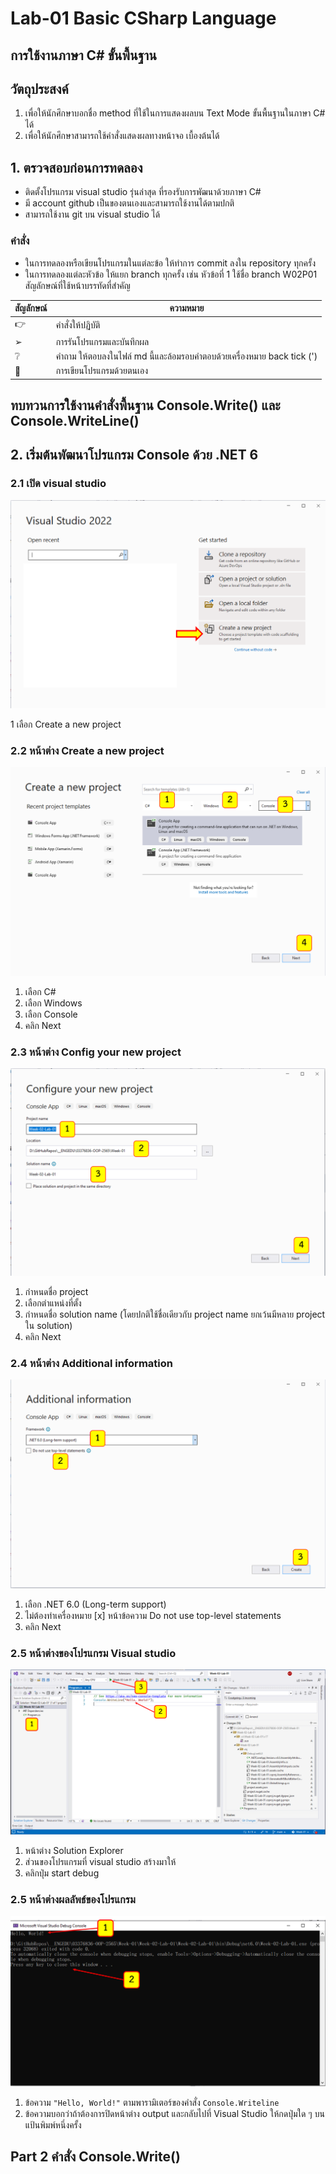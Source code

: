 # Lab-01 Basic CSharp Language

## การใช้งานภาษา C# ขั้นพื้นฐาน

## วัตถุประสงค์  

1. เพื่อให้นักศึกษาบอกชื่อ method ที่ใช้ในการแสดงผลบน Text Mode ขั้นพื้นฐานในภาษา C# ได้
2. เพื่อให้นักศึกษาสามารถใช้คำสั่งแสดงผลทางหน้าจอ เบื้องต้นได้

## 1. ตรวจสอบก่อนการทดลอง

- ติดตั้งโปรแกรม visual studio รุ่นล่าสุด ที่รองรับการพัฒนาด้วยภาษา C#
- มี account github เป็นของตนเองและสามารถใช้งานได้ตามปกติ
- สามารถใช้งาน git บน visual studio ได้

### คำสั่ง

* ในการทดลองหรือเขียนโปรแกรมในแต่ละข้อ ให้ทำการ commit ลงใน repository ทุกครั้ง
* ในการทดลองแต่ละหัวข้อ ให้แยก branch ทุกครั้ง เช่น หัวข้อที่ 1 ใช้ชื่อ branch W02P01
สัญลักษณ์ที่ใช้หน้าบรรทัดที่สำคัญ  

|สัญลักษณ์| ความหมาย|
|---|---|
|👉 | คำสั่งให้ปฏิบัติ |  
|➢ |การรันโปรแกรมและบันทึกผล  
|❔ |คำถาม ให้ตอบลงในไฟล์ md นี้และล้อมรอบคำตอบด้วยเครื่องหมาย back tick (\') |  
|👷 |การเขียนโปรแกรมด้วยตนเอง |  

## ทบทวนการใช้งานคำสั่งพื้นฐาน Console.Write() และ Console.WriteLine()

## 2. เริ่มต้นพัฒนาโปรแกรม Console ด้วย .NET 6 

### 2.1 เปิด visual studio

![](./Pictures/Pic-01-get-started.png)

1 เลือก Create a new project
### 2.2  หน้าต่าง Create a new project

![](./Pictures/Pic-02-Create-a-new-project.png)

1. เลือก C#
2. เลือก Windows
3. เลือก Console
4. คลิก Next

### 2.3  หน้าต่าง Config your new project

![](./Pictures/Pic-03-Configure-your-new-project.png)

1. กำหนดชื่อ project
2. เลือกตำแหน่งที่ตั้ง
3. กำหนดชื่อ solution name (โดยปกติใช้ชื่อเดียวกับ project name ยกเว้นมีหลาย project  ใน solution)
4. คลิก Next


### 2.4  หน้าต่าง Additional information

![](./Pictures/Pic-04-Additional-information.png)

1. เลือก .NET 6.0 (Long-term support)
2. ไม่ต้องทำเครื่องหมาย [x] หน้าข้อความ Do not use top-level statements
3. คลิก Next

### 2.5  หน้าต่างของโปรแกรม Visual studio

![](./Pictures/Pic-05-Project-windows.png)

1. หน้าต่าง Solution Explorer 
2. ส่วนของโปรแกรมที่ visual studio สร้างมาให้
3. คลิกปุ่ม start debug

### 2.5  หน้าต่างผลลัพธ์ของโปรแกรม

![](./Pictures/Pic-06-Output-windows.png)

1. ข้อความ `"Hello, World!"` ตามพารามิเตอร์ของคำสั่ง `Console.Writeline` 
2. ข้อความบอกว่าถ้าต้องการปิดหน้าต่าง output และกลับไปที่ Visual Studio ให้กดปุ่มใด ๆ บนแป้นพิมพ์หนึ่งครั้ง


## Part 2 คำสั่ง Console.Write()


